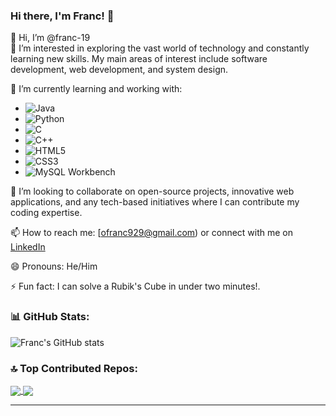 
### Hi there, I'm Franc! 👋

👋 Hi, I’m @franc-19  
👀 I’m interested in exploring the vast world of technology and constantly learning new skills. My main areas of interest include software development, web development, and system design.

🌱 I’m currently learning and working with:
- ![Java](https://img.shields.io/badge/-Java-007396?style=flat-square&logo=java)
- ![Python](https://img.shields.io/badge/-Python-3776AB?style=flat-square&logo=python&logoColor=white)
- ![C](https://img.shields.io/badge/-C-A8B9CC?style=flat-square&logo=c&logoColor=white)
- ![C++](https://img.shields.io/badge/-C++-00599C?style=flat-square&logo=c%2B%2B&logoColor=white)
- ![HTML5](https://img.shields.io/badge/-HTML5-E34F26?style=flat-square&logo=html5&logoColor=white)
- ![CSS3](https://img.shields.io/badge/-CSS3-1572B6?style=flat-square&logo=css3)
- ![MySQL Workbench](https://img.shields.io/badge/-MySQL%20Workbench-4479A1?style=flat-square&logo=mysql&logoColor=white)

💞️ I’m looking to collaborate on open-source projects, innovative web applications, and any tech-based initiatives where I can contribute my coding expertise.

📫 How to reach me: [ofranc929@gmail.com) or connect with me on [LinkedIn](https://www.linkedin.com/in/franc-otieno-673736219/)

😄 Pronouns: He/Him

⚡ Fun fact: I can solve a Rubik's Cube in under two minutes!.



### 📊 GitHub Stats:
![Franc's GitHub stats](https://github-readme-stats.vercel.app/api?username=franc-19&show_icons=true&theme=dark)

### 🔝 Top Contributed Repos:
<a href="https://github.com/franc-19/repo">
  <img align="center" src="https://github-readme-stats.vercel.app/api/pin/?username=franc-19&repo=repo-1&theme=dark" />
</a>
<a href="https://github.com/franc-19/repo">
  <img align="center" src="https://github-readme-stats.vercel.app/api/pin/?username=franc-19&repo=repo-2&theme=dark" />
</a>



---

<!---
franc-19/franc-19 is a ✨ special ✨ repository because its `README.md` (this file) appears on your GitHub profile.
You can click the Preview link to take a look at your changes.
--->
